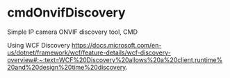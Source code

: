 # cmdOnvifDiscovery

Simple IP camera ONVIF discovery tool, CMD

Using WCF Discovery 
https://docs.microsoft.com/en-us/dotnet/framework/wcf/feature-details/wcf-discovery-overview#:~:text=WCF%20Discovery%20allows%20a%20client,runtime%20and%20design%20time%20discovery.
